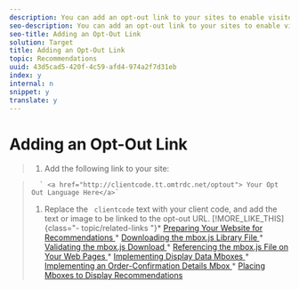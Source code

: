 ```yaml
---
description: You can add an opt-out link to your sites to enable visitors to opt-out of all recommendations counting and content delivery.
seo-description: You can add an opt-out link to your sites to enable visitors to opt-out of all recommendations counting and content delivery.
seo-title: Adding an Opt-Out Link
solution: Target
title: Adding an Opt-Out Link
topic: Recommendations
uuid: 43d5cad5-420f-4c59-afd4-974a2f7d31eb
index: y
internal: n
snippet: y
translate: y
---
```


# Adding an Opt-Out Link


>1. Add the following link to your site:

>       ` <a href="http://clientcode.tt.omtrdc.net/optout"> Your Opt Out Language Here</a>` 
>1. Replace the ` clientcode` text with your client code, and add the text or image to be linked to the opt-out URL.
>[!MORE_LIKE_THIS] {class="- topic/related-links "}* [ Preparing Your Website for Recommendations ](t_preparingsite_recs.md#task_30B8C075A14B426F9042119553F750B8)* [ Downloading the mbox.js Library File ](t_mboxjs_dl_recs.md#task_6B577DD43FD346F7BC01962DAA822816)* [ Validating the mbox.js Download ](t_Validating_the_mboxjs_Download.md#task_FA78EB3B991C43F9ADE507A16522B770)* [ Referencing the mbox.js File on Your Web Pages ](t_mboxjs_referencing_recs.md#task_69315D69881442209EB5CC8A5644CF37)* [ Implementing Display Data Mboxes ](t_data_mboxes_implementings_recs.md#task_83C1EA8433C249E1AC4BBEF591AC4FC3)* [ Implementing an Order-Confirmation Details Mbox ](t_mbox_orderconfirm_implementing_recs.md#task_AC372C1B9DFC4F5FB9DB4BDC759343EA)* [ Placing Mboxes to Display Recommendations ](t_mbox_placing_recs.md)